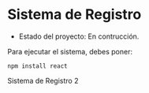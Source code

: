 <h1> Sistema de Registro</h1>

- Estado del proyecto: En contrucción.

Para ejecutar el sistema, debes poner: 

```npm install react```

Sistema de Registro 2

